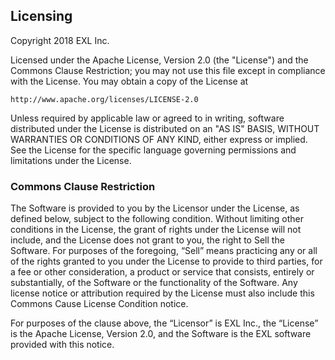 ## Licensing

Copyright 2018 EXL Inc.

Licensed under the Apache License, Version 2.0 (the "License") and the Commons
Clause Restriction; you may not use this file except in compliance with the
License. You may obtain a copy of the License at

    http://www.apache.org/licenses/LICENSE-2.0

Unless required by applicable law or agreed to in writing, software distributed
under the License is distributed on an "AS IS" BASIS, WITHOUT WARRANTIES OR
CONDITIONS OF ANY KIND, either express or implied. See the License for the
specific language governing permissions and limitations under the License.

### Commons Clause Restriction

The Software is provided to you by the Licensor under the License, as defined
below, subject to the following condition. Without limiting other conditions in
the License, the grant of rights under the License will not include, and the
License does not grant to you, the right to Sell the Software. For purposes of
the foregoing, “Sell” means practicing any or all of the rights granted to you
under the License to provide to third parties, for a fee or other consideration,
a product or service that consists, entirely or substantially, of the Software
or the functionality of the Software. Any license notice or attribution required
by the License must also include this Commons Cause License Condition notice.

For purposes of the clause above, the “Licensor” is EXL Inc., the
“License” is the Apache License, Version 2.0, and the Software is the EXL
software provided with this notice.